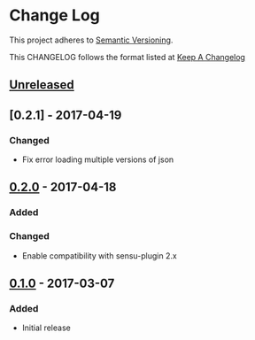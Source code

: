 # Change Log
This project adheres to [Semantic Versioning](http://semver.org/).

This CHANGELOG follows the format listed at [Keep A Changelog](http://keepachangelog.com/)

## [Unreleased]

## [0.2.1] - 2017-04-19
### Changed
- Fix error loading multiple versions of json

## [0.2.0] - 2017-04-18
### Added

### Changed
- Enable compatibility with sensu-plugin 2.x

## [0.1.0] - 2017-03-07
### Added
- Initial release

[Unreleased]: https://github.com/socrata-platform/sensu-plugins-meta/compare/0.2.1...HEAD
[0.2.0]: https://github.com/socrata-platform/sensu-plugins-meta/compare/0.2.0...0.2.1
[0.2.0]: https://github.com/socrata-platform/sensu-plugins-meta/compare/0.1.0...0.2.0
[0.1.0]: https://github.com/socrata-platform/sensu-plugins-meta/tree/v0.1.0
